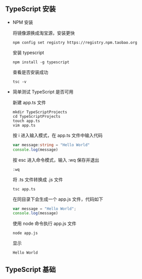 ## TypeScript 安装

- NPM 安装

  将镜像源换成淘宝源，安装更快

  ```shell
  npm config set registry https://registry.npm.taobao.org
  ```

  安装 typescript

  ```shell
  npm install -g typescript
  ```

  查看是否安装成功

  ```shell
  tsc -v
  ```

- 简单测试 TypeScript 是否可用

  新建 app.ts 文件

  ```shell
  mkdir TypeScriptProjects
  cd TypeScriptProjects
  touch app.ts
  vim app.ts
  ```

  按 i 进入输入模式，在 app.ts 文件中输入代码

  ```typescript
  var message:string = "Hello World"
  console.log(message)
  ```

  按 esc 进入命令模式，输入 :wq 保存并退出

  ```shell
  :wq
  ```

  将 .ts 文件转换成 .js 文件

  ```shell
  tsc app.ts
  ```

  在同目录下会生成一个 app.js 文件，代码如下

  ```javascript
  var message = "Hello World";
  console.log(message)
  ```

  使用 node 命令执行 app.js 文件

  ```shell
  node app.js
  ```

  显示

  ```shell
  Hello World
  ```



## TypeScript 基础

